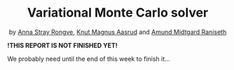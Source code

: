 <h1 align="center">Variational Monte Carlo solver</h1>

<p align="center">by <a href="https://github.com/annasro">Anna Stray Rongve</a>, <a href="https://github.com/kmaasrud">Knut Magnus Aasrud</a> and <a href="https://github.com/amundmr">Amund Midtgard Raniseth</a></p>

**!THIS REPORT IS NOT FINISHED YET!**

We probably need until the end of this week to finish it...
